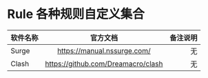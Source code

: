 # Rule 各种规则自定义集合
软件名称|官方文档|备注说明
--|:--:|--:
Surge|https://manual.nssurge.com/|无
Clash|https://github.com/Dreamacro/clash|无
